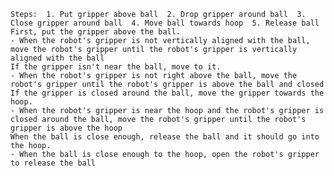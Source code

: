 
    Steps:  1. Put gripper above ball  2. Drop gripper around ball  3. Close gripper around ball  4. Move ball towards hoop  5. Release ball 
    First, put the gripper above the ball.
    - When the robot's gripper is not vertically aligned with the ball, move the robot's gripper until the robot's gripper is vertically aligned with the ball
    If the gripper isn't near the ball, move to it.
    - When the robot's gripper is not right above the ball, move the robot's gripper until the robot's gripper is above the ball and closed
    If the gripper is closed around the ball, move the gripper towards the hoop.
    - When the robot's gripper is near the hoop and the robot's gripper is closed around the ball, move the robot's gripper until the robot's gripper is above the hoop
    When the ball is close enough, release the ball and it should go into the hoop.
    - When the ball is close enough to the hoop, open the robot's gripper to release the ball